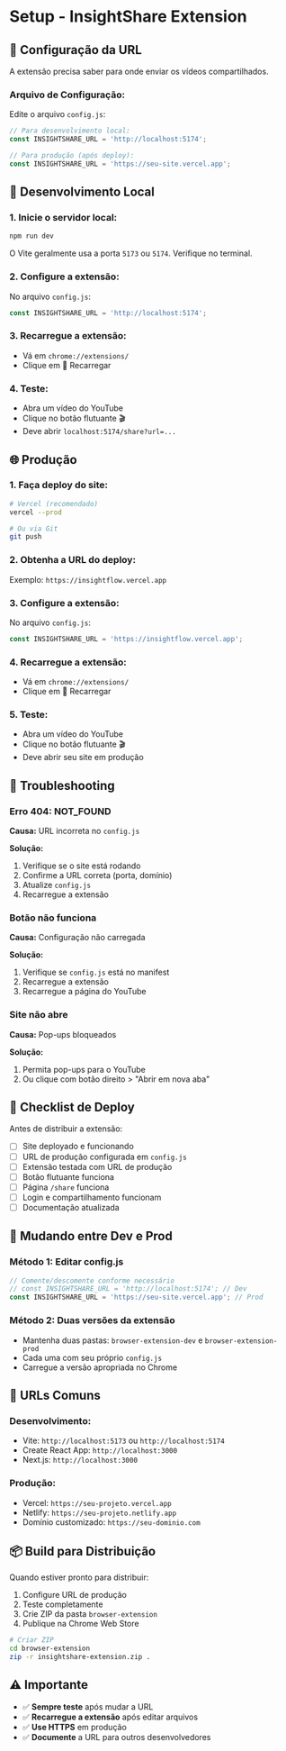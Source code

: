 # Setup - InsightShare Extension

## 🔧 Configuração da URL

A extensão precisa saber para onde enviar os vídeos compartilhados.

### **Arquivo de Configuração:**
Edite o arquivo `config.js`:

```javascript
// Para desenvolvimento local:
const INSIGHTSHARE_URL = 'http://localhost:5174';

// Para produção (após deploy):
const INSIGHTSHARE_URL = 'https://seu-site.vercel.app';
```

## 🚀 Desenvolvimento Local

### **1. Inicie o servidor local:**
```bash
npm run dev
```

O Vite geralmente usa a porta `5173` ou `5174`. Verifique no terminal.

### **2. Configure a extensão:**
No arquivo `config.js`:
```javascript
const INSIGHTSHARE_URL = 'http://localhost:5174';
```

### **3. Recarregue a extensão:**
- Vá em `chrome://extensions/`
- Clique em 🔄 Recarregar

### **4. Teste:**
- Abra um vídeo do YouTube
- Clique no botão flutuante 🎬
- Deve abrir `localhost:5174/share?url=...`

## 🌐 Produção

### **1. Faça deploy do site:**
```bash
# Vercel (recomendado)
vercel --prod

# Ou via Git
git push
```

### **2. Obtenha a URL do deploy:**
Exemplo: `https://insightflow.vercel.app`

### **3. Configure a extensão:**
No arquivo `config.js`:
```javascript
const INSIGHTSHARE_URL = 'https://insightflow.vercel.app';
```

### **4. Recarregue a extensão:**
- Vá em `chrome://extensions/`
- Clique em 🔄 Recarregar

### **5. Teste:**
- Abra um vídeo do YouTube
- Clique no botão flutuante 🎬
- Deve abrir seu site em produção

## 🐛 Troubleshooting

### **Erro 404: NOT_FOUND**
**Causa:** URL incorreta no `config.js`

**Solução:**
1. Verifique se o site está rodando
2. Confirme a URL correta (porta, domínio)
3. Atualize `config.js`
4. Recarregue a extensão

### **Botão não funciona**
**Causa:** Configuração não carregada

**Solução:**
1. Verifique se `config.js` está no manifest
2. Recarregue a extensão
3. Recarregue a página do YouTube

### **Site não abre**
**Causa:** Pop-ups bloqueados

**Solução:**
1. Permita pop-ups para o YouTube
2. Ou clique com botão direito > "Abrir em nova aba"

## 📝 Checklist de Deploy

Antes de distribuir a extensão:

- [ ] Site deployado e funcionando
- [ ] URL de produção configurada em `config.js`
- [ ] Extensão testada com URL de produção
- [ ] Botão flutuante funciona
- [ ] Página `/share` funciona
- [ ] Login e compartilhamento funcionam
- [ ] Documentação atualizada

## 🔄 Mudando entre Dev e Prod

### **Método 1: Editar config.js**
```javascript
// Comente/descomente conforme necessário
// const INSIGHTSHARE_URL = 'http://localhost:5174'; // Dev
const INSIGHTSHARE_URL = 'https://seu-site.vercel.app'; // Prod
```

### **Método 2: Duas versões da extensão**
- Mantenha duas pastas: `browser-extension-dev` e `browser-extension-prod`
- Cada uma com seu próprio `config.js`
- Carregue a versão apropriada no Chrome

## 🎯 URLs Comuns

### **Desenvolvimento:**
- Vite: `http://localhost:5173` ou `http://localhost:5174`
- Create React App: `http://localhost:3000`
- Next.js: `http://localhost:3000`

### **Produção:**
- Vercel: `https://seu-projeto.vercel.app`
- Netlify: `https://seu-projeto.netlify.app`
- Domínio customizado: `https://seu-dominio.com`

## 📦 Build para Distribuição

Quando estiver pronto para distribuir:

1. Configure URL de produção
2. Teste completamente
3. Crie ZIP da pasta `browser-extension`
4. Publique na Chrome Web Store

```bash
# Criar ZIP
cd browser-extension
zip -r insightshare-extension.zip .
```

## ⚠️ Importante

- ✅ **Sempre teste** após mudar a URL
- ✅ **Recarregue a extensão** após editar arquivos
- ✅ **Use HTTPS** em produção
- ✅ **Documente** a URL para outros desenvolvedores
